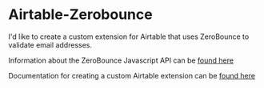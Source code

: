 # Airtable-Zerobounce
I'd like to create a custom extension for Airtable that uses ZeroBounce to validate email addresses.

Information about the ZeroBounce Javascript API can be [found here](https://github.com/zerobounce/zerobounce-javascript-api-v2)

Documentation for creating a custom Airtable extension can be [found here](https://support.airtable.com/docs/create-your-own-custom-extensions-with-the-blocks-sdk)
